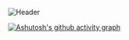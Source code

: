 ![Header](https://raw.githubusercontent.com/sshyta/sshyta/main/(1).webp) 

[![Ashutosh's github activity graph](https://github-readme-activity-graph.vercel.app/graph?username=sshyta&theme=high-contrast)](https://github.com/ashutosh00710/github-readme-activity-graph)

